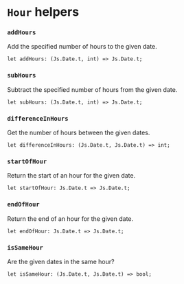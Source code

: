 # `Hour` helpers

### `addHours`

Add the specified number of hours to the given date.

`let addHours: (Js.Date.t, int) => Js.Date.t;`

### `subHours`

Subtract the specified number of hours from the given date.

`let subHours: (Js.Date.t, int) => Js.Date.t;`

### `differenceInHours`

Get the number of hours between the given dates.

`let differenceInHours: (Js.Date.t, Js.Date.t) => int;`

### `startOfHour`

Return the start of an hour for the given date.

`let startOfHour: Js.Date.t => Js.Date.t;`

### `endOfHour`

Return the end of an hour for the given date.

`let endOfHour: Js.Date.t => Js.Date.t;`

### `isSameHour`

Are the given dates in the same hour?

`let isSameHour: (Js.Date.t, Js.Date.t) => bool;`

